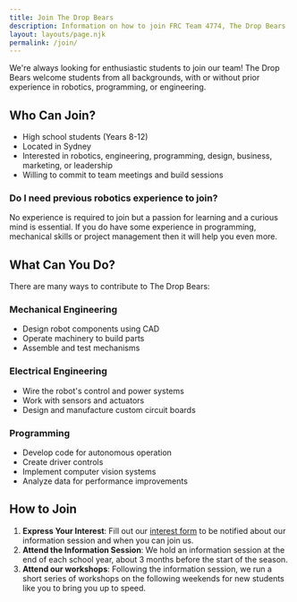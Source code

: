```yaml
---
title: Join The Drop Bears
description: Information on how to join FRC Team 4774, The Drop Bears
layout: layouts/page.njk
permalink: /join/
---
```


We're always looking for enthusiastic students to join our team! The Drop Bears welcome students from all backgrounds, with or without prior experience in robotics, programming, or engineering.

## Who Can Join?

- High school students (Years 8-12)
- Located in Sydney
- Interested in robotics, engineering, programming, design, business, marketing, or leadership
- Willing to commit to team meetings and build sessions

### Do I need previous robotics experience to join?

No experience is required to join but a passion for learning and a curious mind is essential.  If you do have some experience in programming, mechanical skills or project management then it will help you even more.

## What Can You Do?

There are many ways to contribute to The Drop Bears:

### Mechanical Engineering

- Design robot components using CAD
- Operate machinery to build parts
- Assemble and test mechanisms

### Electrical Engineering

- Wire the robot's control and power systems
- Work with sensors and actuators
- Design and manufacture custom circuit boards

### Programming

- Develop code for autonomous operation
- Create driver controls
- Implement computer vision systems
- Analyze data for performance improvements

## How to Join

1. **Express Your Interest**: Fill out our [interest form](https://forms.example.com/dropbears-interest) to be notified about our information session and when you can join us.
2. **Attend the Information Session**: We hold an information session at the end of each school year, about 3 months before the start of the season.
3. **Attend our workshops**: Following the information session, we run a short series of workshops on the following weekends for new students like you to bring you up to speed.
